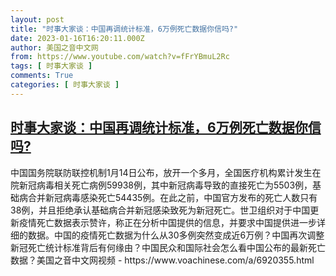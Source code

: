 ```yaml
---
layout: post
title: "时事大家谈：中国再调统计标准，6万例死亡数据你信吗?"
date: 2023-01-16T16:20:11.000Z
author: 美国之音中文网
from: https://www.youtube.com/watch?v=fFrYBmuL2Rc
tags: [ 时事大家谈 ]
comments: True
categories: [ 时事大家谈 ]
---
```

<!--1673886011000-->
[时事大家谈：中国再调统计标准，6万例死亡数据你信吗?](https://www.youtube.com/watch?v=fFrYBmuL2Rc)
------

<div>
中国国务院联防联控机制1月14日公布，放开一个多月，全国医疗机构累计发生在院新冠病毒相关死亡病例59938例，其中新冠病毒导致的直接死亡为5503例，基础病合并新冠病毒感染死亡54435例。在此之前，中国官方发布的死亡人数只有38例，并且拒绝承认基础病合并新冠感染致死为新冠死亡。世卫组织对于中国更新疫情死亡数据表示赞许，称正在分析中国提供的信息，并要求中国提供进一步详细的数据。中国的疫情死亡数据为什么从30多例突然变成近6万例？中国再次调整新冠死亡统计标准背后有何缘由？中国民众和国际社会怎么看中国公布的最新死亡数据？美国之音中文网视频 - https://www.voachinese.com/a/6920355.html
</div>
